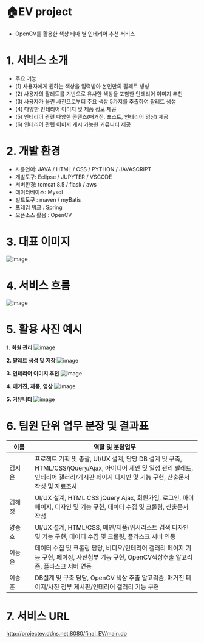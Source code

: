 # :house:EV project
- OpenCV를 활용한 색상 테마 별 인테리어 추천 서비스

# 1. 서비스 소개
- 주요 기능
- (1) 사용자에게 원하는 색상을 입력받아 본인만의 팔레트 생성
- (2) 사용자의 팔레트를 기반으로 유사한 색상을 포함한 인테리어 이미지 추천
- (3) 사용자가 올린 사진으로부터 주요 색상 5가지를 추출하여 팔레트 생성
- (4) 다양한 인테리어 이미지 및 제품 정보 제공
- (5) 인테리어 관련 다양한 콘텐츠(매거진, 포스트, 인테리어 영상) 제공
- (6) 인테리어 관련 이미지 게시 가능한 커뮤니티 제공

# 2. 개발 환경

- 사용언어: JAVA / HTML / CSS / PYTHON / JAVASCRIPT
- 개발도구: Eclipse / JUPYTER / VSCODE
- 서버환경: tomcat 8.5 / flask / aws
- 데이터베이스: Mysql
- 빌드도구 : maven / myBatis
- 프레임 워크 : Spring
- 오픈소스 활용 : OpenCV

# 3. 대표 이미지
![image](https://user-images.githubusercontent.com/96643770/165432623-f67fa18a-3d33-4a61-ab9c-221f5f917517.png)

# 4. 서비스 흐름
![image](https://user-images.githubusercontent.com/97093411/166112902-bd6f4b43-512e-4461-9f97-ac9c31af87ea.png)

# 5. 활용 사진 예시
**1. 회원 관리**
![image](https://user-images.githubusercontent.com/97093411/166113118-046d83ff-4010-4f33-8ccf-d188cdaeddbb.png)



**2. 팔레트 생성 및 저장**
![image](https://user-images.githubusercontent.com/97093411/166113124-e8180067-caba-4b52-bbcd-fd54887b3829.png)



**3. 인테리어 이미지 추천**
![image](https://user-images.githubusercontent.com/97093411/166113134-3f74aaf5-b215-4253-bee6-f549575359da.png)



**4. 매거진, 제품, 영상**
![image](https://user-images.githubusercontent.com/97093411/166113145-838bd146-2851-49c7-8280-51bca1586083.png)



**5. 커뮤니티**
![image](https://user-images.githubusercontent.com/97093411/166113152-375e1612-11a4-45f0-a7ed-b5a230c08abf.png)



# 6. 팀원 단위 업무 분장 및 결과표
|이름|역할 및 분담업무|
|----------|------|
|김지은&nbsp;&nbsp;&nbsp;&nbsp;&nbsp;&nbsp;&nbsp;|프로젝트 기획 및 총괄, UI/UX 설계, 담당 DB 설계 및 구축, HTML/CSS/jQuery/Ajax, 아이디어 제안 및 일정 관리 팔레트, 인테리어 갤러리/게시판 페이지 디자인 및 기능 구현, 산출문서 작성 및 자료조사|
|김혜정&nbsp;&nbsp;&nbsp;&nbsp;&nbsp;&nbsp;&nbsp;|UI/UX 설계, HTML CSS  jQuery  Ajax, 회원가입, 로그인, 마이페이지, 디자인 및 기능 구현, 데이터 수집 및 크롤링, 산출문서 작성|
|양승호&nbsp;&nbsp;&nbsp;&nbsp;&nbsp;&nbsp;&nbsp;|UI/UX 설계, HTML/CSS, 메인/제품/위시리스트 검색 디자인 및 기능 구현, 데이터 수집 및 크롤링, 플라스크 서버 연동|
|이동윤&nbsp;&nbsp;&nbsp;&nbsp;&nbsp;&nbsp;&nbsp;|데이터 수집 및 크롤링 담당, 비디오/인테리어 갤러리 페이지 기능 구현, 페이징, 사진첨부 기능 구현, OpenCV색상추출 알고리즘, 플라스크 서버 연동|
|이승훈&nbsp;&nbsp;&nbsp;&nbsp;&nbsp;&nbsp;&nbsp;|DB설계 및 구축 담당, OpenCV 색상 추출 알고리즘, 매거진 페이지/사진 첨부 게시판/인테리어 갤러리 기능 구현|

# 7. 서비스 URL
http://projectev.ddns.net:8080/final_EV/main.do
